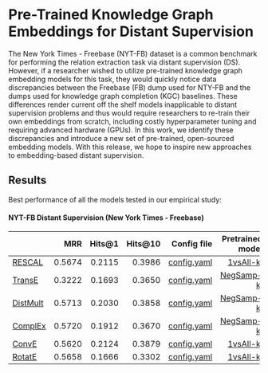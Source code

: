 # Pre-Trained Knowledge Graph Embeddings for Distant Supervision

The New York Times - Freebase (NYT-FB) dataset is a common benchmark for performing the relation extraction task via distant supervision (DS).
However, if a researcher wished to utilize pre-trained knowledge graph embedding models for this task, they would quickly notice data discrepancies between the Freebase (FB) dump used for NTY-FB and the dumps used for knowledge graph completion (KGC) baselines.
These differences render current off the shelf models inapplicable to distant supervision problems and thus would require researchers to re-train their own embeddings from scratch, including costly hyperparameter tuning and requiring advanced hardware (GPUs).
In this work, we identify these discrepancies and introduce a new set of pre-trained, open-sourced embedding models.
With this release, we hope to inspire new approaches to embedding-based distant supervision.

## Results

Best performance of all the models tested in our empirical study:

#### NYT-FB Distant Supervision (New York Times - Freebase)

|                                                                                                       |    MRR | Hits@1 | Hits@10 |                                                                                                                                   Config file |                                                                                                                                                                                                                                                                                                                                                                                                                                                                                                                                                                                  Pretrained model |
|-------------------------------------------------------------------------------------------------------|-------:|-------:|--------:|----------------------------------------------------------------------------------------------------------------------------------------------:|--------------------------------------------------------------------------------------------------------------------------------------------------------------------------------------------------------------------------------------------------------------------------------------------------------------------------------------------------------------------------------------------------------------------------------------------------------------------------------------------------------------------------------------------------------------------------------------------------:|
| [RESCAL](http://www.icml-2011.org/papers/438_icmlpaper.pdf)                                           | 0.5674 | 0.2115 |  0.3986 |                                                                  [config.yaml](https://storage.googleapis.com/nytfb_embeddings/rescal.config) |                                                                                                                                                                                                                                                                                                                                                                                                                                                                                                                [1vsAll-kl](https://storage.googleapis.com/nytfb_embeddings/rescal_best_nytfb.pt) |
| [TransE](https://papers.nips.cc/paper/5071-translating-embeddings-for-modeling-multi-relational-data) | 0.3222 | 0.1693 |  0.3650 |                                                                  [config.yaml](https://storage.googleapis.com/nytfb_embeddings/transe.config) |                                                                                                                                                                                                                                                                                                                                                                                                                                                                                                               [NegSamp-kl](https://storage.googleapis.com/nytfb_embeddings/transe_best_nytfb.pt) |
| [DistMult](https://www.microsoft.com/en-us/research/wp-content/uploads/2016/02/ICLR2015_updated.pdf)  | 0.5713 | 0.2030 |  0.3858 |                                                               [config.yaml](https://storage.googleapis.com/nytfb_embeddings/distmult.config) |                                                                                                                                                                                                                                                                                                                                                                                                                                                                                                              [NegSamp-kl](https://storage.googleapis.com/nytfb_embeddings/distmult_best_nytfb.pt) |
| [ComplEx](http://proceedings.mlr.press/v48/trouillon16.pdf)                                           | 0.5720 | 0.1912 |  0.3670 |                                                                 [config.yaml](https://storage.googleapis.com/nytfb_embeddings/complex.config) |                                                                                                                                                                                                                                                                                                                                                                                                                                                                                                               [NegSamp-kl](https://storage.googleapis.com/nytfb_embeddings/complex_best_nytfb.pt) |
| [ConvE](https://arxiv.org/abs/1707.01476)                                                             | 0.5620 | 0.2124 |  0.3879 |                                                                 [config.yaml](https://storage.googleapis.com/nytfb_embeddings/conve.config) |                                                                                                                                                                                                                                                                                                                                                                                                                                                                                                                  [1vsAll-kl](https://storage.googleapis.com/nytfb_embeddings/conve_best_nytfb.pt) |
| [RotatE](https://openreview.net/pdf?id=HkgEQnRqYQ)                                                    | 0.5658 | 0.1666 |  0.3302 |                                                                  [config.yaml](https://storage.googleapis.com/nytfb_embeddings/rotate.config) |                                                                                                                                                                                                                                                                                                                                                                                                                                                                                                                 [1vsAll-kl](https://storage.googleapis.com/nytfb_embeddings/rotate_best_nytfb.pt) |



